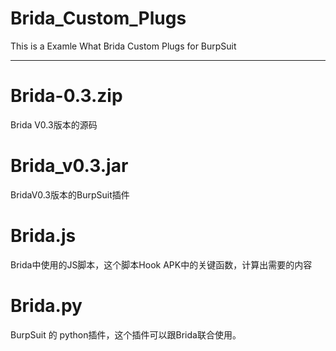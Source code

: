 # Brida_Custom_Plugs
This is a Examle What Brida Custom Plugs for BurpSuit

----

# Brida-0.3.zip
Brida V0.3版本的源码

# Brida_v0.3.jar
BridaV0.3版本的BurpSuit插件

# Brida.js
Brida中使用的JS脚本，这个脚本Hook APK中的关键函数，计算出需要的内容

# Brida.py
BurpSuit 的 python插件，这个插件可以跟Brida联合使用。
